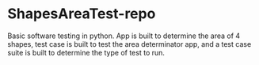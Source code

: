 # ShapesAreaTest-repo
Basic software testing in python. App is  built to determine the area of 4 shapes, test case is built to test the area determinator app, and a test case suite is built to determine the type of test to run.
